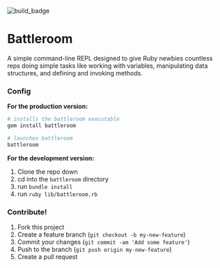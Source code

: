 ![build_badge](https://travis-ci.org/vanderhoop/battleroom.svg?branch=master)

# Battleroom

A simple command-line REPL designed to give Ruby newbies countless reps doing simple tasks like working with variables, manipulating data structures, and defining and invoking methods.

### Config

__For the production version:__

```bash
# installs the battleroom executable
gem install battleroom

# launches battleroom
battleroom
```

__For the development version:__

1. Clone the repo down
1. cd into the `battleroom` directory
1. run `bundle install`
1. run `ruby lib/battleroom.rb`

### Contribute!

1. Fork this project
2. Create a feature branch (`git checkout -b my-new-feature`)
3. Commit your changes (`git commit -am 'Add some feature'`)
4. Push to the branch (`git push origin my-new-feature`)
5. Create a pull request

